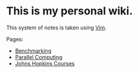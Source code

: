 # This is my personal wiki.

This system of notes is taken using [Vim](VIM.md).

Pages:
- [Benchmarking](BENCHMARKING.md)
- [Parallel Computing](PARALLEL_COMPUTING.md)
- [Johns Hopkins Courses](JHU_COURSES.md)


